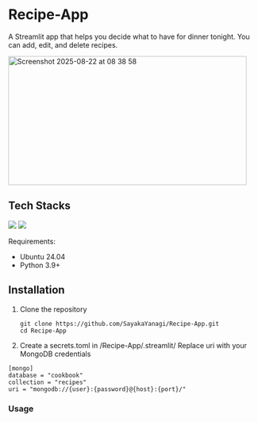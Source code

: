 # Recipe-App

A Streamlit app that helps you decide what to have for dinner tonight. 
You can add, edit, and delete recipes.

<img width="480" height="260" alt="Screenshot 2025-08-22 at 08 38 58" src="https://github.com/user-attachments/assets/842694a8-d678-424e-960d-cbd55284f070" />

## Tech Stacks
<img src="https://img.shields.io/badge/-Python-yellow.svg?logo=python&style=for-the-badge&logoColor=#3776AB"> <img src="https://img.shields.io/badge/-Mongodb-47A248.svg?logo=mongodb&style=for-the-badge">

Requirements:
- Ubuntu 24.04
- Python 3.9+

## Installation
1. Clone the repository
   ```
   git clone https://github.com/SayakaYanagi/Recipe-App.git
   cd Recipe-App
   ```
2. Create a secrets.toml in /Recipe-App/.streamlit/
   Replace uri with your MongoDB credentials
```
[mongo]
database = "cookbook"
collection = "recipes"
uri = "mongodb://{user}:{password}@{host}:{port}/"

```

### Usage
